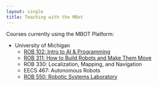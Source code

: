 ```yaml
---
layout: single
title: Teaching with the MBot
---
```


Courses currently using the MBOT Platform:
- University of Michigan
  - [ROB 102: Intro to AI & Programming](https://hellorob.org/)
  - [ROB 311: How to Build Robots and Make Them Move](https://github.com/michiganrobotics/rob311)
  - ROB 330: Localization, Mapping, and Navigation
  - EECS 467: Autonomous Robots
  - [ROB 550: Robotic Systems Laboratory](https://rob550-docs.github.io/)

